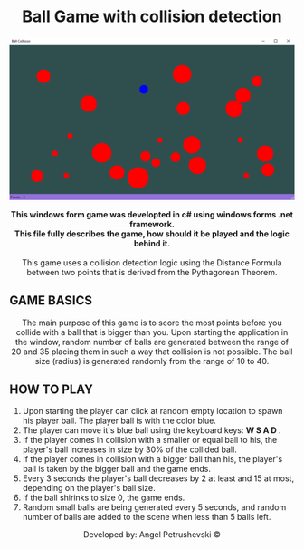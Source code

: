 <h1  align="center">Ball Game with collision detection</h1>
<p align="center">
  <img src="./Preview/Preview1.png" alt="Size Limit CLI" width="738">
</p>

<p align="center">
<b>This windows form game was developted in c# using windows forms .net framework. </br>
This file fully describes the game, how should it be played and the logic behind it.</b></br></br>
This game uses a collision detection logic using the Distance Formula between two points that is derived from the Pythagorean Theorem.
</p>

<h2> GAME BASICS </h2>
<p align="center">
  The main purpose of this game is to score the most points before you collide with a ball that is bigger than you.
  Upon starting the application in the window, random number of balls are generated between the range of 20 and 35 placing them in such a way that collision is not possible.
  The ball size (radius) is generated randomly from the range of 10 to 40.
</p>

<h2> HOW TO PLAY </h2>

<ol>
  <li>Upon starting the player can click at random empty location to spawn his player ball. The player ball is with the color blue.</li>
  <li>The player can move it's blue ball using the keyboard keys: <b> W S A D </b>. </li>
  <li>If the player comes in collision with a smaller or equal ball to his, the player's ball increases in size by 30% of the collided ball.</li>
  <li>If the player comes in collision with a bigger ball than his, the player's ball is taken by the bigger ball and the game ends.</li>
  <li>Every 3 seconds the player's ball decreases by 2 at least and 15 at most, depending on the player's ball size.</li>
  <li>If the ball shirinks to size 0, the game ends.</li>
  <li>Random small balls are being generated every 5 seconds, and random number of balls are added to the scene when less than 5 balls left.</li>
</ol>

<p align="center" >Developed by: Angel Petrushevski ©</p>
